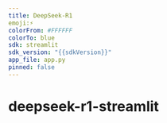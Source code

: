 ```yaml
---
title: DeepSeek-R1
emoji:⚡
colorFrom: #FFFFFF
colorTo: blue
sdk: streamlit
sdk_version: "{{sdkVersion}}"
app_file: app.py
pinned: false
---
```


# deepseek-r1-streamlit

